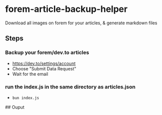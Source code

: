 # forem-article-backup-helper
Download all images on forem for your articles, &amp; generate markdown files


## Steps

### Backup your forem/dev.to articles
-  https://dev.to/settings/account
-  Choose "Submit Data Request"
- Wait for the email

### run the index.js in the same directory as articles.json
- `bun index.js`

## Ouput 

